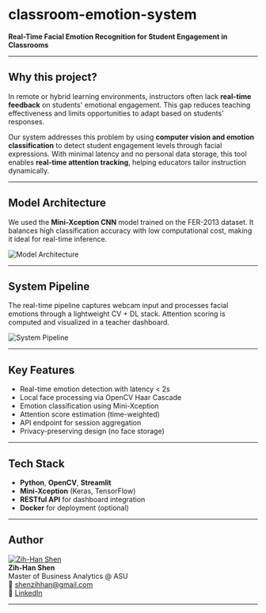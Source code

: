 # classroom-emotion-system

**Real-Time Facial Emotion Recognition for Student Engagement in Classrooms**

---

## Why this project?

In remote or hybrid learning environments, instructors often lack **real-time feedback** on students' emotional engagement. This gap reduces teaching effectiveness and limits opportunities to adapt based on students' responses.

Our system addresses this problem by using **computer vision and emotion classification** to detect student engagement levels through facial expressions. With minimal latency and no personal data storage, this tool enables **real-time attention tracking**, helping educators tailor instruction dynamically.

---

## Model Architecture

We used the **Mini-Xception CNN** model trained on the FER-2013 dataset. It balances high classification accuracy with low computational cost, making it ideal for real-time inference.

![Model Architecture](assets/img/model_architecture.png)

---

## System Pipeline

The real-time pipeline captures webcam input and processes facial emotions through a lightweight CV + DL stack. Attention scoring is computed and visualized in a teacher dashboard.

![System Pipeline](assets/img/system_pipeline.png)

---

## Key Features

- Real-time emotion detection with latency < 2s
- Local face processing via OpenCV Haar Cascade
- Emotion classification using Mini-Xception
- Attention score estimation (time-weighted)
- API endpoint for session aggregation
- Privacy-preserving design (no face storage)

---

## Tech Stack

- **Python**, **OpenCV**, **Streamlit**
- **Mini-Xception** (Keras, TensorFlow)
- **RESTful API** for dashboard integration
- **Docker** for deployment (optional)

---

## Author

[![Zih-Han Shen](https://avatars.githubusercontent.com/shenzihhan?s=100)](https://github.com/shenzihhan)  
**Zih-Han Shen**  
Master of Business Analytics @ ASU  
📧 shenzihhan@gmail.com  
🔗 [LinkedIn](https://www.linkedin.com/in/zih-han-shen-552983286/)

---
